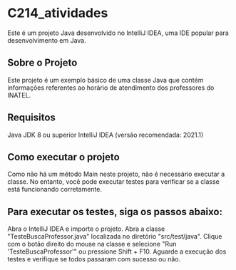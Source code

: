 # C214_atividades
Este é um projeto Java desenvolvido no IntelliJ IDEA, uma IDE popular para desenvolvimento em Java.

## Sobre o Projeto
Este projeto é um exemplo básico de uma classe Java que contém informações referentes ao horário de atendimento dos professores do INATEL.

## Requisitos
Java JDK 8 ou superior
IntelliJ IDEA (versão recomendada: 2021.1)

## Como executar o projeto
Como não há um método Main neste projeto, não é necessário executar a classe. No entanto, você pode executar testes para verificar se a classe está funcionando corretamente.

## Para executar os testes, siga os passos abaixo:

Abra o IntelliJ IDEA e importe o projeto.
Abra a classe "TesteBuscaProfessor.java" localizada no diretório "src/test/java".
Clique com o botão direito do mouse na classe e selecione "Run 'TesteBuscaProfessor'" ou pressione Shift + F10.
Aguarde a execução dos testes e verifique se todos passaram com sucesso ou não.


